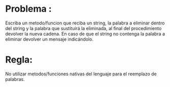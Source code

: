 # Problema :
Escriba un metodo/funcion que reciba un string, la palabra a eliminar dentro del string y la palabra que sustituirá la eliminada, 
al final del procedimiento devolver la nueva cadena. En caso de que el string no contenga la palabra a eliminar devolver un 
mensaje indicándolo. 

# Regla:
No utilizar metodos/funciones nativas del lenguaje para el reemplazo de palabras.
